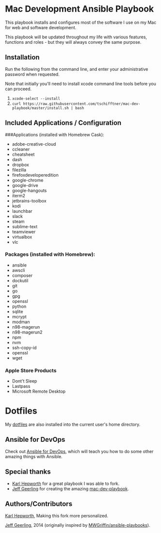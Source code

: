 # Mac Development Ansible Playbook

This playbook installs and configures most of the software I use on my Mac for web and software development.

This playbook will be updated throughout my life with various features, functions and roles - but they will always convey the same purpose.

## Installation

  Run the following from the command line, and enter your administrative password when requested.
  
  Note that initially you'll need to install xcode command line tools before you can proceed.
  
  1. `xcode-select --install`
  2. `curl https://raw.githubusercontent.com/tschifftner/mac-dev-playbook/master/install.sh | bash`

## Included Applications / Configuration

###Applications (installed with Homebrew Cask):

  - adobe-creative-cloud
  - ccleaner
  - cheatsheet
  - dash
  - dropbox
  - filezilla
  - firefoxdeveloperedition
  - google-chrome
  - google-drive
  - google-hangouts
  - iterm2
  - jetbrains-toolbox
  - kodi
  - launchbar
  - slack
  - steam
  - sublime-text
  - teamviewer
  - virtualbox
  - vlc

### Packages (installed with Homebrew):

  - ansible
  - awscli
  - composer
  - dockutil
  - git
  - go
  - gpg
  - openssl
  - python
  - sqlite
  - mcrypt
  - modman
  - n98-magerun
  - n98-magerun2
  - npm
  - nvm
  - ssh-copy-id
  - openssl
  - wget
  
### Apple Store Products

  - Dont't Sleep
  - Lastpass
  - Microsoft Remote Desktop
  
# Dotfiles

My [dotfiles](https://github.com/tschifftner/dotfiles) are also installed into the current user's home directory.

## Ansible for DevOps

Check out [Ansible for DevOps](http://www.ansiblefordevops.com/), which will teach you how to do some other amazing things with Ansible.

## Special thanks

- [Karl Hepworth](https://github.com/fubarhouse) for a great playbook I was able to fork. 
- [Jeff Geerling](http://jeffgeerling.com/) for creating the amazing [mac-dev-playbook](https://github.com/geerlingguy/mac-dev-playbook).

## Authors/Contributors

[Karl Hepworth](http://twitter.com/fubarhouse), Making this fork more personalized.

[Jeff Geerling](http://jeffgeerling.com/), 2014 (originally inspired by [MWGriffin/ansible-playbooks](https://github.com/MWGriffin/ansible-playbooks)).
